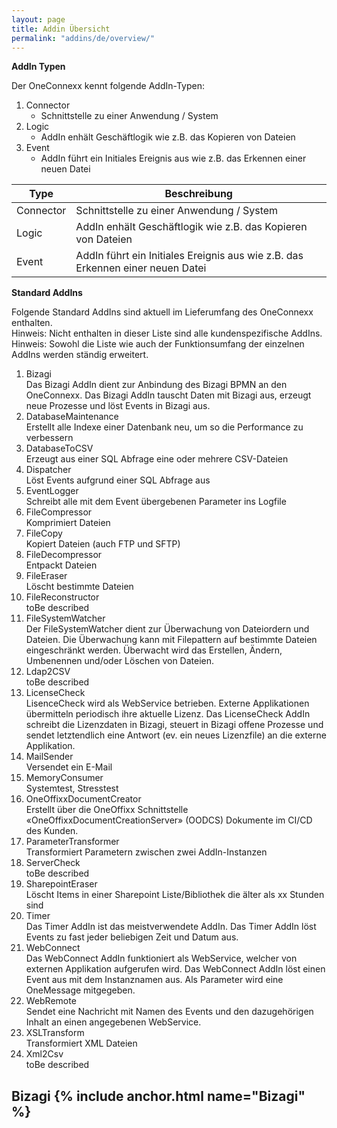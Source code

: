 ```yaml
---
layout: page
title: Addin Übersicht
permalink: "addins/de/overview/"
---
```


__AddIn Typen__

Der OneConnexx kennt folgende AddIn-Typen:

1. Connector
   * Schnittstelle zu einer Anwendung / System
2. Logic
   * AddIn enhält Geschäftlogik wie z.B. das Kopieren von Dateien
3. Event
   * AddIn führt ein Initiales Ereignis aus wie z.B. das Erkennen einer neuen Datei


| Type | Beschreibung |                      
| --- | --- |
| Connector | Schnittstelle zu einer Anwendung / System |
| Logic | AddIn enhält Geschäftlogik wie z.B. das Kopieren von Dateien |
| Event | AddIn führt ein Initiales Ereignis aus wie z.B. das Erkennen einer neuen Datei |
    
__Standard AddIns__

Folgende Standard AddIns sind aktuell im Lieferumfang des OneConnexx enthalten.<br /> 
Hinweis: Nicht enthalten in dieser Liste sind alle kundenspezifische AddIns.<br />
Hinweis: Sowohl die Liste wie auch der Funktionsumfang der einzelnen AddIns werden ständig erweitert.


1. Bizagi<br/>
   Das Bizagi AddIn dient zur Anbindung des Bizagi BPMN an den OneConnexx. Das Bizagi AddIn tauscht Daten mit Bizagi aus, erzeugt neue Prozesse und löst Events in Bizagi aus.
2. DatabaseMaintenance<br/>
   Erstellt alle Indexe einer Datenbank neu, um so die Performance zu verbessern
3. DatabaseToCSV<br/>
   Erzeugt aus einer SQL Abfrage eine oder mehrere CSV-Dateien
4. Dispatcher<br/>
   Löst Events aufgrund einer SQL Abfrage aus
5. EventLogger<br/>
   Schreibt alle mit dem Event übergebenen Parameter ins Logfile
6. FileCompressor<br/>
   Komprimiert Dateien
7. FileCopy<br/>
   Kopiert Dateien (auch FTP und SFTP)
8. FileDecompressor<br/>
   Entpackt Dateien 
9. FileEraser<br/>
   Löscht bestimmte Dateien
10. FileReconstructor<br/>
   toBe described
11. FileSystemWatcher<br/>
   Der FileSystemWatcher dient zur Überwachung von Dateiordern und Dateien. Die Überwachung kann mit Filepattern auf bestimmte Dateien eingeschränkt werden. Überwacht wird das Erstellen, Ändern, Umbenennen und/oder Löschen von Dateien.
12. Ldap2CSV<br/>
   toBe described
13. LicenseCheck<br/>
   LisenceCheck wird als WebService betrieben. Externe Applikationen übermitteln periodisch ihre aktuelle Lizenz. Das LicenseCheck AddIn schreibt die Lizenzdaten in Bizagi, steuert in Bizagi offene Prozesse und sendet letztendlich eine Antwort (ev. ein neues Lizenzfile) an die externe Applikation.
14. MailSender<br/>
   Versendet ein E-Mail
15. MemoryConsumer<br/>
   Systemtest, Stresstest
16. OneOffixxDocumentCreator<br/>
   Erstellt über die OneOffixx Schnittstelle «OneOffixxDocumentCreationServer» (OODCS) Dokumente im CI/CD des Kunden. 
17. ParameterTransformer<br/>
   Transformiert Parametern zwischen zwei AddIn-Instanzen
18. ServerCheck<br/>
   toBe described
19. SharepointEraser<br/>
   Löscht Items in einer Sharepoint Liste/Bibliothek die älter als xx Stunden sind
20. Timer<br/>
   Das Timer AddIn ist das meistverwendete AddIn. Das Timer AddIn löst Events zu fast jeder beliebigen Zeit und Datum aus. 
21. WebConnect<br/>
   Das WebConnect AddIn funktioniert als WebService, welcher von externen Applikation aufgerufen wird. Das WebConnect AddIn löst einen Event aus mit dem Instanznamen aus. Als Parameter wird eine OneMessage mitgegeben.
22. WebRemote<br/>
   Sendet eine Nachricht mit Namen des Events und den dazugehörigen Inhalt an einen angegebenen WebService.
23. XSLTransform<br/>
   Transformiert XML Dateien
24. Xml2Csv<br/>
   toBe described


## Bizagi {% include anchor.html name="Bizagi" %}

